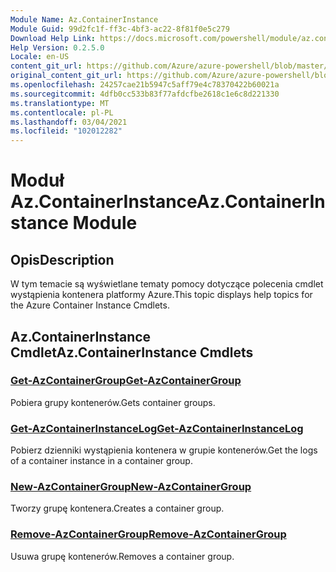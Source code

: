 ```yaml
---
Module Name: Az.ContainerInstance
Module Guid: 99d2fc1f-ff3c-4bf3-ac22-8f81f0e5c279
Download Help Link: https://docs.microsoft.com/powershell/module/az.containerinstance
Help Version: 0.2.5.0
Locale: en-US
content_git_url: https://github.com/Azure/azure-powershell/blob/master/src/ContainerInstance/ContainerInstance/help/Az.ContainerInstance.md
original_content_git_url: https://github.com/Azure/azure-powershell/blob/master/src/ContainerInstance/ContainerInstance/help/Az.ContainerInstance.md
ms.openlocfilehash: 24257cae21b5947c5aff79e4c78370422b60021a
ms.sourcegitcommit: 4dfb0cc533b83f77afdcfbe2618c1e6c8d221330
ms.translationtype: MT
ms.contentlocale: pl-PL
ms.lasthandoff: 03/04/2021
ms.locfileid: "102012282"
---
```

# <span data-ttu-id="3f24b-101">Moduł Az.ContainerInstance</span><span class="sxs-lookup"><span data-stu-id="3f24b-101">Az.ContainerInstance Module</span></span>
## <span data-ttu-id="3f24b-102">Opis</span><span class="sxs-lookup"><span data-stu-id="3f24b-102">Description</span></span>
<span data-ttu-id="3f24b-103">W tym temacie są wyświetlane tematy pomocy dotyczące polecenia cmdlet wystąpienia kontenera platformy Azure.</span><span class="sxs-lookup"><span data-stu-id="3f24b-103">This topic displays help topics for the Azure Container Instance Cmdlets.</span></span>

## <span data-ttu-id="3f24b-104">Az.ContainerInstance Cmdlet</span><span class="sxs-lookup"><span data-stu-id="3f24b-104">Az.ContainerInstance Cmdlets</span></span>
### [<span data-ttu-id="3f24b-105">Get-AzContainerGroup</span><span class="sxs-lookup"><span data-stu-id="3f24b-105">Get-AzContainerGroup</span></span>](Get-AzContainerGroup.md)
<span data-ttu-id="3f24b-106">Pobiera grupy kontenerów.</span><span class="sxs-lookup"><span data-stu-id="3f24b-106">Gets container groups.</span></span>

### [<span data-ttu-id="3f24b-107">Get-AzContainerInstanceLog</span><span class="sxs-lookup"><span data-stu-id="3f24b-107">Get-AzContainerInstanceLog</span></span>](Get-AzContainerInstanceLog.md)
<span data-ttu-id="3f24b-108">Pobierz dzienniki wystąpienia kontenera w grupie kontenerów.</span><span class="sxs-lookup"><span data-stu-id="3f24b-108">Get the logs of a container instance in a container group.</span></span>

### [<span data-ttu-id="3f24b-109">New-AzContainerGroup</span><span class="sxs-lookup"><span data-stu-id="3f24b-109">New-AzContainerGroup</span></span>](New-AzContainerGroup.md)
<span data-ttu-id="3f24b-110">Tworzy grupę kontenera.</span><span class="sxs-lookup"><span data-stu-id="3f24b-110">Creates a container group.</span></span>

### [<span data-ttu-id="3f24b-111">Remove-AzContainerGroup</span><span class="sxs-lookup"><span data-stu-id="3f24b-111">Remove-AzContainerGroup</span></span>](Remove-AzContainerGroup.md)
<span data-ttu-id="3f24b-112">Usuwa grupę kontenerów.</span><span class="sxs-lookup"><span data-stu-id="3f24b-112">Removes a container group.</span></span>

